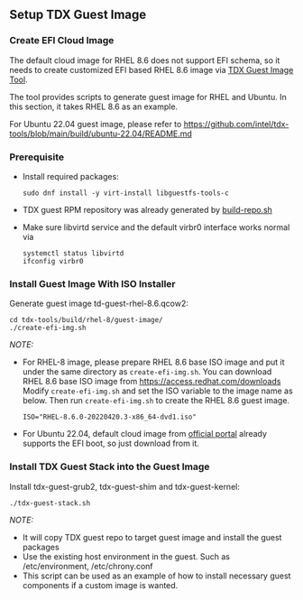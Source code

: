 ## Setup TDX Guest Image

### Create EFI Cloud Image

The default cloud image for RHEL 8.6  does not support EFI schema, so it needs
to create customized EFI based RHEL 8.6 image via [TDX Guest Image Tool](https://github.com/intel/tdx-tools/tree/2022ww49/build/rhel-8/guest-image).

The tool provides scripts to generate guest image for RHEL and Ubuntu. In this section, it takes RHEL 8.6 as an example.

For Ubuntu 22.04 guest image, please refer to https://github.com/intel/tdx-tools/blob/main/build/ubuntu-22.04/README.md

### Prerequisite

- Install required packages:

  ```
  sudo dnf install -y virt-install libguestfs-tools-c
  ```

- TDX guest RPM repository was already generated by [build-repo.sh](https://github.com/intel/tdx-tools/tree/2022ww49/build/rhel-8/build-repo.sh)

- Make sure libvirtd service and the default virbr0 interface works normal via

  ```
  systemctl status libvirtd
  ifconfig virbr0
  ```

### Install Guest Image With ISO Installer

Generate guest image td-guest-rhel-8.6.qcow2:

```
cd tdx-tools/build/rhel-8/guest-image/
./create-efi-img.sh
```

_NOTE:_

- For RHEL-8 image, please prepare RHEL 8.6 base ISO image and put it under the same directory as `create-efi-img.sh`. You can download RHEL 8.6 base ISO image from
<https://access.redhat.com/downloads>
Modify `create-efi-img.sh` and set the ISO variable to the image name as below.
Then run `create-efi-img.sh` to create the RHEL 8.6 guest image.

  ```
  ISO="RHEL-8.6.0-20220420.3-x86_64-dvd1.iso"
  ```

- For Ubuntu 22.04, default cloud image from [official portal](https://cloud-images.ubuntu.com/) already supports the EFI boot, so just download from it.

### Install TDX Guest Stack into the Guest Image

Install tdx-guest-grub2, tdx-guest-shim and tdx-guest-kernel:

```
./tdx-guest-stack.sh
```

_NOTE:_

- It will copy TDX guest repo to target guest image and install the guest
packages
- Use the existing host environment in the guest. Such as /etc/environment,
/etc/chrony.conf
- This script can be used as an example of how to install necessary guest
components if a custom image is wanted.
